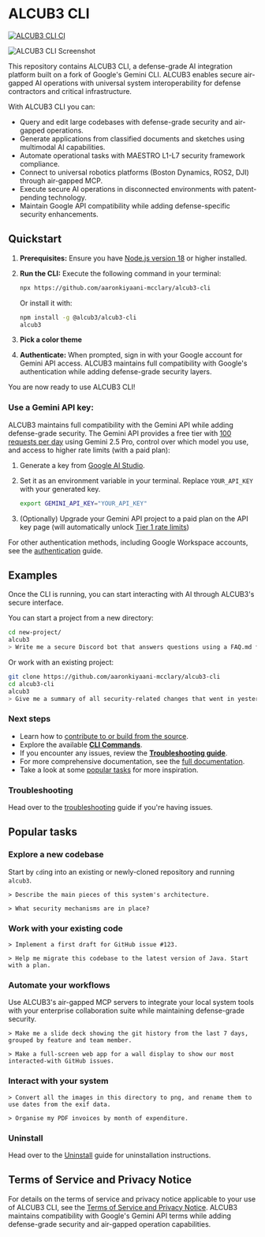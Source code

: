 # ALCUB3 CLI

[![ALCUB3 CLI CI](https://github.com/aaronkiyaani-mcclary/alcub3-cli/actions/workflows/ci.yml/badge.svg)](https://github.com/aaronkiyaani-mcclary/alcub3-cli/actions/workflows/ci.yml)

![ALCUB3 CLI Screenshot](./docs/assets/alcub3-screenshot.png)

This repository contains ALCUB3 CLI, a defense-grade AI integration platform built on a fork of Google's Gemini CLI. ALCUB3 enables secure air-gapped AI operations with universal system interoperability for defense contractors and critical infrastructure.

With ALCUB3 CLI you can:

- Query and edit large codebases with defense-grade security and air-gapped operations.
- Generate applications from classified documents and sketches using multimodal AI capabilities.
- Automate operational tasks with MAESTRO L1-L7 security framework compliance.
- Connect to universal robotics platforms (Boston Dynamics, ROS2, DJI) through air-gapped MCP.
- Execute secure AI operations in disconnected environments with patent-pending technology.
- Maintain Google API compatibility while adding defense-specific security enhancements.

## Quickstart

1. **Prerequisites:** Ensure you have [Node.js version 18](https://nodejs.org/en/download) or higher installed.
2. **Run the CLI:** Execute the following command in your terminal:

   ```bash
   npx https://github.com/aaronkiyaani-mcclary/alcub3-cli
   ```

   Or install it with:

   ```bash
   npm install -g @alcub3/alcub3-cli
   alcub3
   ```

3. **Pick a color theme**
4. **Authenticate:** When prompted, sign in with your Google account for Gemini API access. ALCUB3 maintains full compatibility with Google's authentication while adding defense-grade security layers.

You are now ready to use ALCUB3 CLI!

### Use a Gemini API key:

ALCUB3 maintains full compatibility with the Gemini API while adding defense-grade security. The Gemini API provides a free tier with [100 requests per day](https://ai.google.dev/gemini-api/docs/rate-limits#free-tier) using Gemini 2.5 Pro, control over which model you use, and access to higher rate limits (with a paid plan):

1. Generate a key from [Google AI Studio](https://aistudio.google.com/apikey).
2. Set it as an environment variable in your terminal. Replace `YOUR_API_KEY` with your generated key.

   ```bash
   export GEMINI_API_KEY="YOUR_API_KEY"
   ```

3. (Optionally) Upgrade your Gemini API project to a paid plan on the API key page (will automatically unlock [Tier 1 rate limits](https://ai.google.dev/gemini-api/docs/rate-limits#tier-1))

For other authentication methods, including Google Workspace accounts, see the [authentication](./docs/cli/authentication.md) guide.

## Examples

Once the CLI is running, you can start interacting with AI through ALCUB3's secure interface.

You can start a project from a new directory:

```sh
cd new-project/
alcub3
> Write me a secure Discord bot that answers questions using a FAQ.md file with defense-grade data handling
```

Or work with an existing project:

```sh
git clone https://github.com/aaronkiyaani-mcclary/alcub3-cli
cd alcub3-cli
alcub3
> Give me a summary of all security-related changes that went in yesterday
```

### Next steps

- Learn how to [contribute to or build from the source](./CONTRIBUTING.md).
- Explore the available **[CLI Commands](./docs/cli/commands.md)**.
- If you encounter any issues, review the **[Troubleshooting guide](./docs/troubleshooting.md)**.
- For more comprehensive documentation, see the [full documentation](./docs/index.md).
- Take a look at some [popular tasks](#popular-tasks) for more inspiration.

### Troubleshooting

Head over to the [troubleshooting](docs/troubleshooting.md) guide if you're
having issues.

## Popular tasks

### Explore a new codebase

Start by `cd`ing into an existing or newly-cloned repository and running `alcub3`.

```text
> Describe the main pieces of this system's architecture.
```

```text
> What security mechanisms are in place?
```

### Work with your existing code

```text
> Implement a first draft for GitHub issue #123.
```

```text
> Help me migrate this codebase to the latest version of Java. Start with a plan.
```

### Automate your workflows

Use ALCUB3's air-gapped MCP servers to integrate your local system tools with your enterprise collaboration suite while maintaining defense-grade security.

```text
> Make me a slide deck showing the git history from the last 7 days, grouped by feature and team member.
```

```text
> Make a full-screen web app for a wall display to show our most interacted-with GitHub issues.
```

### Interact with your system

```text
> Convert all the images in this directory to png, and rename them to use dates from the exif data.
```

```text
> Organise my PDF invoices by month of expenditure.
```

### Uninstall

Head over to the [Uninstall](docs/Uninstall.md) guide for uninstallation instructions.

## Terms of Service and Privacy Notice

For details on the terms of service and privacy notice applicable to your use of ALCUB3 CLI, see the [Terms of Service and Privacy Notice](./docs/tos-privacy.md). ALCUB3 maintains compatibility with Google's Gemini API terms while adding defense-grade security and air-gapped operation capabilities.
